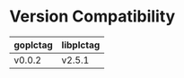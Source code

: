 # Version Compatibility

| goplctag | libplctag |
| -------- | --------- |
| v0.0.2   | v2.5.1    |

